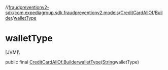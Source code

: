 //[fraudpreventionv2-sdk](../../../../index.md)/[com.expediagroup.sdk.fraudpreventionv2.models](../../index.md)/[CreditCardAllOf](../index.md)/[Builder](index.md)/[walletType](wallet-type.md)

# walletType

[JVM]\

public final [CreditCardAllOf.Builder](index.md)[walletType](wallet-type.md)([String](https://docs.oracle.com/javase/8/docs/api/java/lang/String.html)walletType)
